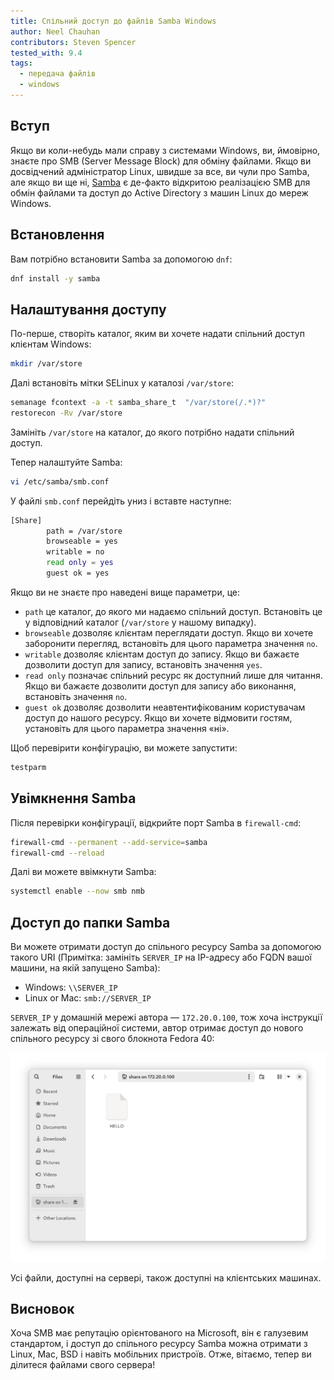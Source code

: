 ```yaml
---
title: Спільний доступ до файлів Samba Windows
author: Neel Chauhan
contributors: Steven Spencer
tested_with: 9.4
tags:
  - передача файлів
  - windows
---
```


## Вступ

Якщо ви коли-небудь мали справу з системами Windows, ви, ймовірно, знаєте про SMB (Server Message Block) для обміну файлами. Якщо ви досвідчений адміністратор Linux, швидше за все, ви чули про Samba, але якщо ви ще ні, [Samba](https://www.samba.org/) є де-факто відкритою реалізацією SMB для обмін файлами та доступ до Active Directory з машин Linux до мереж Windows.

## Встановлення

Вам потрібно встановити Samba за допомогою `dnf`:

```bash
dnf install -y samba
```

## Налаштування доступу

По-перше, створіть каталог, яким ви хочете надати спільний доступ клієнтам Windows:

```bash
mkdir /var/store
```

Далі встановіть мітки SELinux у каталозі `/var/store`:

```bash
semanage fcontext -a -t samba_share_t  "/var/store(/.*)?"
restorecon -Rv /var/store
```

Замініть `/var/store` на каталог, до якого потрібно надати спільний доступ.

Тепер налаштуйте Samba:

```bash
vi /etc/samba/smb.conf
```

У файлі `smb.conf` перейдіть униз і вставте наступне:

```bash
[Share]
        path = /var/store
        browseable = yes
        writable = no
        read only = yes
        guest ok = yes
```

Якщо ви не знаєте про наведені вище параметри, це:

- `path` це каталог, до якого ми надаємо спільний доступ. Встановіть це у відповідний каталог (`/var/store` у нашому випадку).
- `browseable` дозволяє клієнтам переглядати доступ. Якщо ви хочете заборонити перегляд, встановіть для цього параметра значення `no`.
- `writable` дозволяє клієнтам доступ до запису. Якщо ви бажаєте дозволити доступ для запису, встановіть значення `yes`.
- `read only` позначає спільний ресурс як доступний лише для читання. Якщо ви бажаєте дозволити доступ для запису або виконання, встановіть значення `no`.
- `guest ok` дозволяє дозволити неавтентифікованим користувачам доступ до нашого ресурсу. Якщо ви хочете відмовити гостям, установіть для цього параметра значення «ні».

Щоб перевірити конфігурацію, ви можете запустити:

```bash
testparm
```

## Увімкнення Samba

Після перевірки конфігурації, відкрийте порт Samba в `firewall-cmd`:

```bash
firewall-cmd --permanent --add-service=samba
firewall-cmd --reload
```

Далі ви можете ввімкнути Samba:

```bash
systemctl enable --now smb nmb
```

## Доступ до папки Samba

Ви можете отримати доступ до спільного ресурсу Samba за допомогою такого URI (Примітка: замініть `SERVER_IP` на IP-адресу або FQDN вашої машини, на якій запущено Samba):

- Windows: `\\SERVER_IP`
- Linux or Mac: `smb://SERVER_IP`

`SERVER_IP` у домашній мережі автора — `172.20.0.100`, тож хоча інструкції залежать від операційної системи, автор отримає доступ до нового спільного ресурсу зі свого блокнота Fedora 40:

![Fedora 40 Nautilus showing our Samba Share](../images/samba_nautilus.png)

Усі файли, доступні на сервері, також доступні на клієнтських машинах.

## Висновок

Хоча SMB має репутацію орієнтованого на Microsoft, він є галузевим стандартом, і доступ до спільного ресурсу Samba можна отримати з Linux, Mac, BSD і навіть мобільних пристроїв. Отже, вітаємо, тепер ви ділитеся файлами свого сервера!
